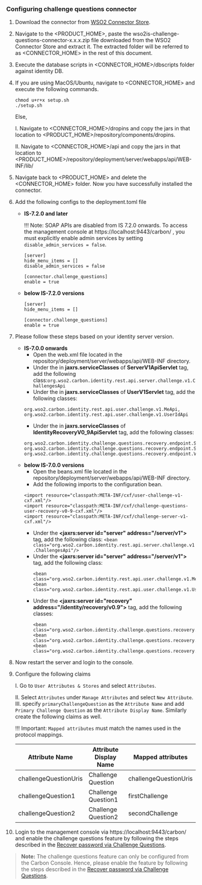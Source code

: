 ### **Configuring challenge questions connector**

1. Download the connector from [WSO2 Connector Store](https://store.wso2.com/connector/identity-challenge-questions).
2. Navigate to the <PRODUCT_HOME>, paste the wso2is-challenge-questions-connector-x.x.x.zip file downloaded from the WSO2 Connector Store and extract it. The extracted folder will be referred to as <CONNECTOR_HOME> in the rest of this document.
3. Execute the database scripts in <CONNECTOR_HOME>/dbscripts folder against identity DB.
4. If you are using MacOS/Ubuntu, navigate to <CONNECTOR_HOME> and execute the following commands.

    ```
    chmod u+r+x setup.sh
    ./setup.sh
    ```
   
      Else,

      I. Navigate to <CONNECTOR_HOME>/dropins and copy the jars in that location to <PRODUCT_HOME>/repository/components/dropins.

      II. Navigate to <CONNECTOR_HOME>/api and copy the jars in that location to <PRODUCT_HOME>/repository/deployment/server/webapps/api/WEB-INF/lib/

5. Navigate back to <PRODUCT_HOME> and delete the <CONNECTOR_HOME> folder. Now you have successfully installed the connector.
6. Add the following configs to the deployment.toml file
    - **IS-7.2.0 and later**

        !!! Note: SOAP APIs are disabled from IS 7.2.0 onwards. To access the management console at https://localhost:9443/carbon/ , you must explicitly enable admin services by setting `disable_admin_services = false`.

        ```
        [server]
        hide_menu_items = []
        disable_admin_services = false

        [connector.challenge_questions]
        enable = true
        ```
    - **below IS-7.2.0 versions**
        ```
        [server]
        hide_menu_items = []

        [connector.challenge_questions]
        enable = true
        ```

7. Please follow these steps based on your identity server version.
   - **IS-7.0.0 onwards**
     - Open the web.xml file located in the repository/deployment/server/webapps/api/WEB-INF directory.
     - Under the **<param-value>** in **jaxrs.serviceClasses** of **<servlet-name>ServerV1ApiServlet</servlet-name>** tag, add the following class:`org.wso2.carbon.identity.rest.api.server.challenge.v1.ChallengesApi`
     - Under the **<param-value>** in **jaxrs.serviceClasses** of **<servlet-name>UserV1Servlet</servlet-name>** tag, add the following classes:
      ```
      org.wso2.carbon.identity.rest.api.user.challenge.v1.MeApi,
      org.wso2.carbon.identity.rest.api.user.challenge.v1.UserIdApi
      ```
     - Under the **<param-value>** in **jaxrs.serviceClasses** of **<servlet-name>IdentityRecoveryV0_9ApiServlet</servlet-name>** tag, add the following classes:
      ```
      org.wso2.carbon.identity.challenge.questions.recovery.endpoint.SecurityQuestionApi,
      org.wso2.carbon.identity.challenge.questions.recovery.endpoint.SecurityQuestionsApi,
      org.wso2.carbon.identity.challenge.questions.recovery.endpoint.ValidateAnswerApi
      ```
   - **below IS-7.0.0 versions**
     - Open the beans.xml file located in the repository/deployment/server/webapps/api/WEB-INF directory.
     - Add the following imports to the configuration bean.
      ```
      <import resource="classpath:META-INF/cxf/user-challenge-v1-cxf.xml"/>
      <import resource="classpath:META-INF/cxf/challenge-questions-user-recovery-v0-9-cxf.xml"/>
      <import resource="classpath:META-INF/cxf/challenge-server-v1-cxf.xml"/>
      ```
     - Under the **<jaxrs:server id="server" address="/server/v1">** tag, add the following class:
     `<bean class="org.wso2.carbon.identity.rest.api.server.challenge.v1.ChallengesApi"/>`
     - Under the **<jaxrs:server id="server" address="/server/v1">** tag, add the following class:
       ```
       <bean class="org.wso2.carbon.identity.rest.api.user.challenge.v1.MeApi"/>
       <bean class="org.wso2.carbon.identity.rest.api.user.challenge.v1.UserIdApi"/>
       ```
     - Under the **<jaxrs:server id="recovery" address="/identity/recovery/v0.9">** tag, add the following classes:
       ```
       <bean class="org.wso2.carbon.identity.challenge.questions.recovery.endpoint.SecurityQuestionApi"/>
       <bean class="org.wso2.carbon.identity.challenge.questions.recovery.endpoint.SecurityQuestionsApi"/>
       <bean class="org.wso2.carbon.identity.challenge.questions.recovery.endpoint.ValidateAnswerApi"/>
       ```
8. Now restart the server and login to the console.
9. Configure the following claims

    I. Go to `User Attributes & Stores` and select `Attributes`. 

    II. Select `Attributes` under `Manage Attributes` and select `New Attribute`.  
    III. specify `primaryChallengeQuestion` as the `Attribute Name` and add `Primary Challenge Question` as the `Attribute Display Name`.
    Similarly create the following claims as well.
    
    !!! Important: `Mapped attributes` must match the names used in the protocol mappings.

    | Attribute Name        | Attribute Display Name | Mapped attributes |
    |-----------------------|------------------------|-------------------|
    | challengeQuestionUris | Challenge Question | challengeQuestionUris|
    | challengeQuestion1 | Challenge Question1 | firstChallenge|
    | challengeQuestion2 | Challenge Question2 | secondChallenge|

10. Login to the management console via https://localhost:9443/carbon/ and enable the challenge questions feature by following the steps described in the [Recover password via Challenge Questions](/docs/enable-password-reset-via-challenge-questions.md).

> **Note:**
The challenge questions feature can only be configured from the Carbon Console. Hence, please enable the feature by following the steps described in the [Recover password via Challenge Questions](/docs/enable-password-reset-via-challenge-questions.md).
